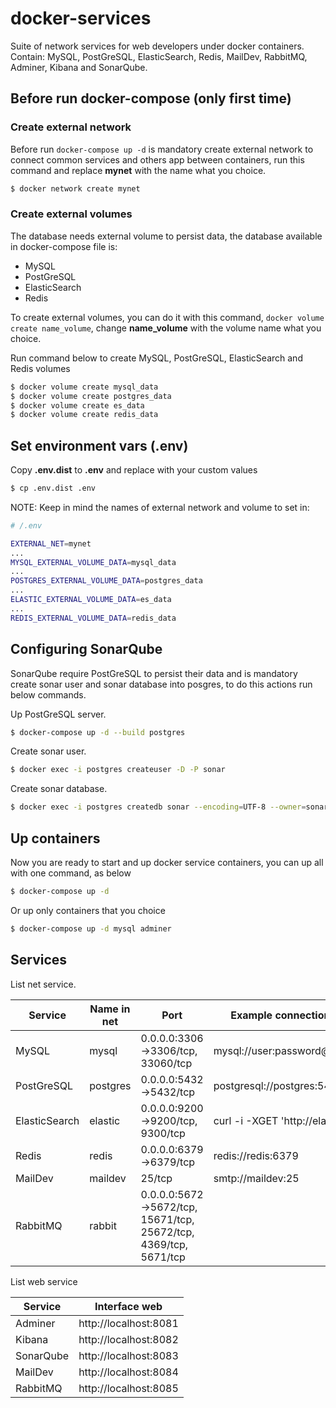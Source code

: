 # docker-services
Suite of network services for web developers under docker containers. Contain: MySQL, PostGreSQL, ElasticSearch, Redis, MailDev, RabbitMQ, Adminer, Kibana and SonarQube.

## Before run docker-compose (only first time)

### Create external network

Before run `docker-compose up -d` is mandatory create external network to connect common services and others app
between containers, run this command and replace **mynet** with the name what you choice.

```bash
$ docker network create mynet
```

### Create external volumes

The database needs external volume to persist data, the database available in docker-compose file is:

- MySQL
- PostGreSQL
- ElasticSearch
- Redis

To create external volumes, you can do it with this command, `docker volume create name_volume`, change **name_volume**
with the volume name what you choice.

Run command below to create MySQL, PostGreSQL, ElasticSearch and Redis volumes

```bash
$ docker volume create mysql_data
$ docker volume create postgres_data
$ docker volume create es_data
$ docker volume create redis_data
```

## Set environment vars (.env)

Copy __.env.dist__ to __.env__ and replace with your custom values

```bash
$ cp .env.dist .env
```

NOTE: Keep in mind the names of external network and volume to set in:

```bash
# /.env

EXTERNAL_NET=mynet
...
MYSQL_EXTERNAL_VOLUME_DATA=mysql_data
...
POSTGRES_EXTERNAL_VOLUME_DATA=postgres_data
...
ELASTIC_EXTERNAL_VOLUME_DATA=es_data
...
REDIS_EXTERNAL_VOLUME_DATA=redis_data
```

## Configuring SonarQube

SonarQube require PostGreSQL to persist their data and is mandatory create sonar user and sonar database into posgres,
to do this actions run below commands.

Up PostGreSQL server.

```bash
$ docker-compose up -d --build postgres
```

Create sonar user.

```bash
$ docker exec -i postgres createuser -D -P sonar
```

Create sonar database.

```bash
$ docker exec -i postgres createdb sonar --encoding=UTF-8 --owner=sonar
```
## Up containers

Now you are ready to start and up docker service containers, you can up all with one command, as below


```bash
$ docker-compose up -d
```

Or up only containers that you choice

```bash
$ docker-compose up -d mysql adminer
```

## Services

List net service.

| Service | Name in net | Port | Example connection into network docker
| ------- | ------------------------ | ---- | -------------------------------------- |
| MySQL | mysql | 0.0.0.0:3306->3306/tcp, 33060/tcp | mysql://user:password@mysql:3306/mydatabase |
| PostGreSQL | postgres | 0.0.0.0:5432->5432/tcp | postgresql://postgres:5432/sonar |
| ElasticSearch | elastic | 0.0.0.0:9200->9200/tcp, 9300/tcp | curl -i -XGET 'http://elastic:9200/' |
| Redis | redis | 0.0.0.0:6379->6379/tcp | redis://redis:6379 |
| MailDev | maildev | 25/tcp | smtp://maildev:25 | |
| RabbitMQ | rabbit | 0.0.0.0:5672->5672/tcp, 15671/tcp, 25672/tcp, 4369/tcp, 5671/tcp | |

List web service

| Service | Interface web |
| ------- | ------------- |
| Adminer | http://localhost:8081 |
| Kibana | http://localhost:8082 |
| SonarQube | http://localhost:8083 |
| MailDev | http://localhost:8084 |
| RabbitMQ | http://localhost:8085 |
